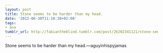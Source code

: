 ```yaml
---
layout: post
title: Stone seems to be harder than my head.
date: '2012-06-30T11:10:30+02:00'
tags:
- aua
tumblr_url: http://fabiantheblind.tumblr.com/post/26202341121/stone-seems-to-be-harder-than-my-head
---
```

Stone seems to be harder than my head.—aguyinhispyjamas
